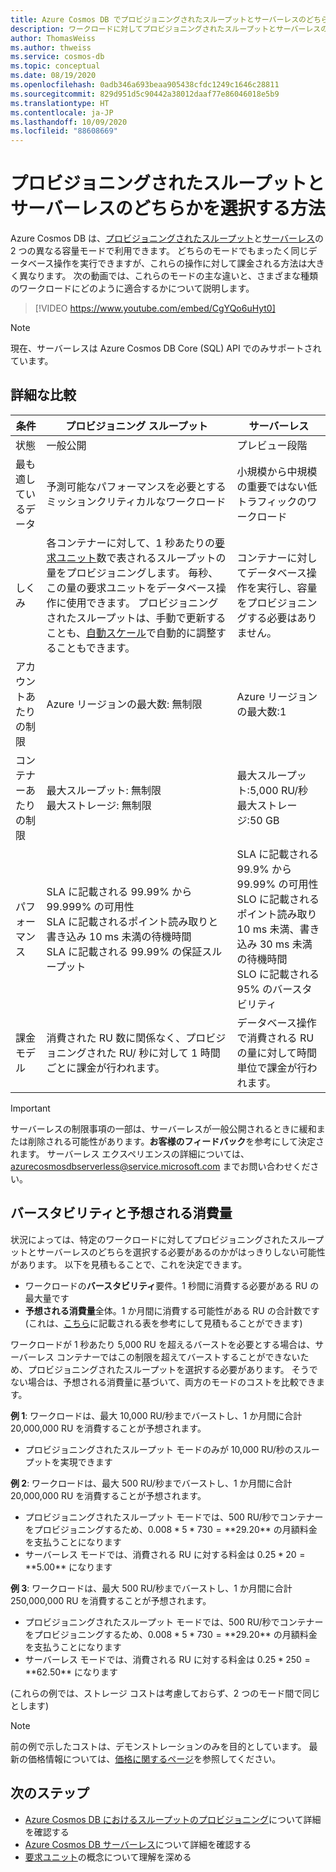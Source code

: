 ```yaml
---
title: Azure Cosmos DB でプロビジョニングされたスループットとサーバーレスのどちらかを選択する方法
description: ワークロードに対してプロビジョニングされたスループットとサーバーレスのどちらかを選択する方法について説明します。
author: ThomasWeiss
ms.author: thweiss
ms.service: cosmos-db
ms.topic: conceptual
ms.date: 08/19/2020
ms.openlocfilehash: 0adb346a693beaa905438cfdc1249c1646c28811
ms.sourcegitcommit: 829d951d5c90442a38012daaf77e86046018e5b9
ms.translationtype: HT
ms.contentlocale: ja-JP
ms.lasthandoff: 10/09/2020
ms.locfileid: "88608669"
---
```

# <a name="how-to-choose-between-provisioned-throughput-and-serverless"></a>プロビジョニングされたスループットとサーバーレスのどちらかを選択する方法

Azure Cosmos DB は、[プロビジョニングされたスループット](set-throughput.md)と[サーバーレス](serverless.md)の 2 つの異なる容量モードで利用できます。 どちらのモードでもまったく同じデータベース操作を実行できますが、これらの操作に対して課金される方法は大きく異なります。 次の動画では、これらのモードの主な違いと、さまざまな種類のワークロードにどのように適合するかについて説明します。

> [!VIDEO https://www.youtube.com/embed/CgYQo6uHyt0]

> [!NOTE]
> 現在、サーバーレスは Azure Cosmos DB Core (SQL) API でのみサポートされています。

## <a name="detailed-comparison"></a>詳細な比較

| 条件 | プロビジョニング スループット | サーバーレス |
| --- | --- | --- |
| 状態 | 一般公開 | プレビュー段階 |
| 最も適しているデータ | 予測可能なパフォーマンスを必要とするミッションクリティカルなワークロード | 小規模から中規模の重要ではない低トラフィックのワークロード |
| しくみ | 各コンテナーに対して、1 秒あたりの[要求ユニット](request-units.md)数で表されるスループットの量をプロビジョニングします。 毎秒、この量の要求ユニットをデータベース操作に使用できます。 プロビジョニングされたスループットは、手動で更新することも、[自動スケール](provision-throughput-autoscale.md)で自動的に調整することもできます。 | コンテナーに対してデータベース操作を実行し、容量をプロビジョニングする必要はありません。 |
| アカウントあたりの制限 | Azure リージョンの最大数: 無制限 | Azure リージョンの最大数:1 |
| コンテナーあたりの制限 | 最大スループット: 無制限<br>最大ストレージ: 無制限 | 最大スループット:5,000 RU/秒<br>最大ストレージ:50 GB |
| パフォーマンス | SLA に記載される 99.99% から 99.999% の可用性<br>SLA に記載されるポイント読み取りと書き込み 10 ms 未満の待機時間<br>SLA に記載される 99.99% の保証スループット | SLA に記載される 99.9% から 99.99% の可用性<br>SLO に記載されるポイント読み取り 10 ms 未満、書き込み 30 ms 未満の待機時間<br>SLO に記載される 95% のバースタビリティ |
| 課金モデル | 消費された RU 数に関係なく、プロビジョニングされた RU/ 秒に対して 1 時間ごとに課金が行われます。 | データベース操作で消費される RU の量に対して時間単位で課金が行われます。 |

> [!IMPORTANT]
> サーバーレスの制限事項の一部は、サーバーレスが一般公開されるときに緩和または削除される可能性があります。**お客様のフィードバック**を参考にして決定されます。 サーバーレス エクスペリエンスの詳細については、[azurecosmosdbserverless@service.microsoft.com](mailto:azurecosmosdbserverless@service.microsoft.com) までお問い合わせください。

## <a name="burstability-and-expected-consumption"></a>バースタビリティと予想される消費量

状況によっては、特定のワークロードに対してプロビジョニングされたスループットとサーバーレスのどちらを選択する必要があるのかがはっきりしない可能性があります。 以下を見積もることで、これを決定できます。

- ワークロードの**バースタビリティ**要件。1 秒間に消費する必要がある RU の最大量です
- **予想される消費量**全体。1 か月間に消費する可能性がある RU の合計数です (これは、[こちら](plan-manage-costs.md#estimating-serverless-costs)に記載される表を参考にして見積もることができます)

ワークロードが 1 秒あたり 5,000 RU を超えるバーストを必要とする場合は、サーバーレス コンテナーではこの制限を超えてバーストすることができないため、プロビジョニングされたスループットを選択する必要があります。 そうでない場合は、予想される消費量に基づいて、両方のモードのコストを比較できます。

**例 1**: ワークロードは、最大 10,000 RU/秒までバーストし、1 か月間に合計 20,000,000 RU を消費することが予想されます。

- プロビジョニングされたスループット モードのみが 10,000 RU/秒のスループットを実現できます

**例 2**: ワークロードは、最大 500 RU/秒までバーストし、1 か月間に合計 20,000,000 RU を消費することが予想されます。

- プロビジョニングされたスループット モードでは、500 RU/秒でコンテナーをプロビジョニングするため、$0.008 * 5 * 730 = **$29.20** の月額料金を支払うことになります
- サーバーレス モードでは、消費される RU に対する料金は $0.25 * 20 = **$5.00** になります

**例 3**: ワークロードは、最大 500 RU/秒までバーストし、1 か月間に合計 250,000,000 RU を消費することが予想されます。

- プロビジョニングされたスループット モードでは、500 RU/秒でコンテナーをプロビジョニングするため、$0.008 * 5 * 730 = **$29.20** の月額料金を支払うことになります
- サーバーレス モードでは、消費される RU に対する料金は $0.25 * 250 = **$62.50** になります

(これらの例では、ストレージ コストは考慮しておらず、2 つのモード間で同じとします)

> [!NOTE]
> 前の例で示したコストは、デモンストレーションのみを目的としています。 最新の価格情報については、[価格に関するページ](https://azure.microsoft.com/pricing/details/cosmos-db/)を参照してください。

## <a name="next-steps"></a>次のステップ

- [Azure Cosmos DB におけるスループットのプロビジョニング](set-throughput.md)について詳細を確認する
- [Azure Cosmos DB サーバーレス](serverless.md)について詳細を確認する
- [要求ユニット](request-units.md)の概念について理解を深める
